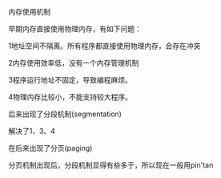 内存使用机制

早期内存直接使用物理内存，有如下问题：

1地址空间不隔离。所有程序都直接使用物理内存，会存在冲突

2内存使用效率低，没有一个内存管理机制

3程序运行地址不固定，导致编程麻烦。

4物理内存比较小，不能支持较大程序。



后来出现了分段机制(segmentation)

解决了1、3、4



在后来出现了分页(paging)

分页机制出现后，分段机制显得有些多于，所以现在一般用pin'tan